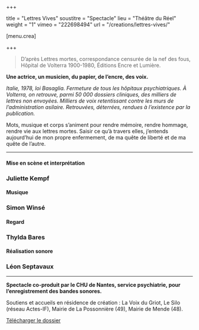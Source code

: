 +++

title = "Lettres Vives"
soustitre = "Spectacle"
lieu = "Théâtre du Réel"
weight = "1"
vimeo = "222698494"
url = "/creations/lettres-vives/"

[menu.crea]

+++

>D’après Lettres mortes, correspondance censurée de la nef des fous, Hôpital de Volterra 1900-1980, Éditions Encre et Lumière.

**Une actrice, un musicien, du papier, de l’encre, des voix.**

*Italie, 1978, loi Basaglia. Fermeture de tous les hôpitaux psychiatriques. À Volterra, on retrouve, parmi 50 000 dossiers cliniques, des milliers de lettres non envoyées. Milliers de voix retentissant contre les murs de l’administration asilaire. Retrouvées, déterrées, rendues à l’existence par la publication.*

Mots, musique et corps s’animent pour rendre mémoire, rendre hommage, rendre vie aux lettres mortes. Saisir ce qu’à travers elles, j’entends aujourd’hui de mon propre enfermement, de ma quête de liberté et de ma quête de l’autre.


___
#### Mise en scène et interprétation
### Juliette Kempf

#### Musique
### Simon Winsé

#### Regard
### Thylda Bares

#### Réalisation sonore
### Léon Septavaux
___

**Spectacle co-produit par le CHU de Nantes, service psychiatrie, pour l’enregistrement des bandes sonores.**

Soutiens et accueils en résidence de création : La Voix du Griot, Le Silo (réseau Actes-IF), Mairie de La Possonnière (49), Mairie de Mende (48).

[Télécharger le dossier](static/dl/blabla.pdf)

